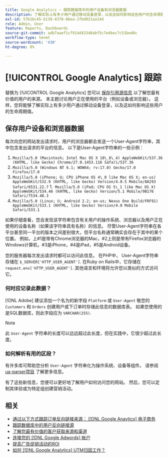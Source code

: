 ```yaml
---
title: Google Analytics — 跟踪数据库中的用户设备和浏览器数据
description: 了解实际上有多少用户通过移动设备登录，以及这如何影响这些用户的生命周期值。
exl-id: 57b1bc45-b139-4370-86ea-2fbd021aa14d
role: Admin, User
feature: Reports, Dashboards
source-git-commit: adb7aaef1cf914d43348abf5c7e4bec7c51bed0c
workflow-type: tm+mt
source-wordcount: '430'
ht-degree: 0%

---
```


# [!UICONTROL Google Analytics] 跟踪

替换为 [!UICONTROL Google Analytics] 您可以 [保存引用源信息](../analysis/google-track-user-acq.md) 以了解您最有价值的用户的来源。 本主题讨论用户正在使用的平台（例如设备或浏览器）。 这样，您将能够了解实际上有多少用户通过移动设备登录，以及这如何影响这些用户的生命周期值。

## 保存用户设备和浏览器数据

每次向您的网站发出请求时，用户的浏览器都会发送一个User-Agent字符串，其中包含发出请求的平台的信息。 以下是User-Agent字符串的一些示例：

1. `Mozilla/5.0 (Macintosh; Intel Mac OS X 10\_8\_4) AppleWebKit/537.36 (KHTML, like Gecko) Chrome/27.0.1453.116 Safari/537.36`
1. `Mozilla/5.0 (Windows NT 6.1; WOW64; rv:17.0) Gecko/17.0 Firefox/17.0`
1. `Mozilla/5.0 (iPhone; U; CPU iPhone OS 4\_0 like Mac OS X; en-us) AppleWebKit/532.9 (KHTML, like Gecko) Version/4.0.5 Mobile/8A293 Safari/6531.22.7`
1.` Mozilla/5.0 (iPad; CPU OS 5\_1 like Mac OS X) AppleWebKit/534.46 (KHTML, like Gecko) Version/5.1 Mobile/9B176 Safari/7534.48.3`
1. `Mozilla/5.0 (Linux; U; Android 2.2; en-us; Nexus One Build/FRF91) AppleWebKit/533.1 (KHTML, like Gecko) Version/4.0 Mobile Safari/533.1`

如果仔细查看，您会发现该字符串包含有关用户的操作系统、浏览器以及用户正在使用的设备名称（如果该字符串具有名称）的信息。 尽管User-Agent字符串在各平台甚至同一平台的版本之间差别很大，但平台名称通常确实会存在于其中的某个位置。 例如，上#1是带有Chrome浏览器的Mac，#2上则是带有Firefox浏览器的Windows计算机，#3是iPhone，#4是iPad，#5是Android设备。

您的服务器每次发出请求时都可以访问此信息。 在PHP中， User-Agent字符串存储在 `$_SERVER['HTTP_USER_AGENT']`. 在Ruby on Rails中，它存储在 `request.env['HTTP_USER_AGENT']`. 其他语言和环境将允许您以类似的方式访问它。

### 何时应记录此数据？

[!DNL Adobe] 建议添加一个名为的新字段 `Platform` 或 `User-Agent` 敬您的 `Customers` 和 `Orders` 创建用户或下订单时存储此信息的数据库表。 如果您使用的是SQL数据库，则此字段应为 `VARCHAR(255)`. 

>[!NOTE]
>
>此 `User-Agent` 字符串的长度可以远远超过此长度，但在实践中，它很少超过此长度。

### 如何解析有用的区段？

有许多库可帮助您分析 `User-Agent` 字符串化为操作系统、设备等组件。 请参阅 [ua-parser项目](https://github.com/tobie/ua-parser) 了解更多信息。

有了这些新信息，您便可以更好地了解用户如何访问您的网站。 然后，您可以定制其体验或为特定组创建营销活动。

## 相关

* [通过以下方式跟踪订单反向链接来源： [!DNL Google Anaytics] 电子商务](../importing-data/integrations/google-ecommerce.md)
* [跟踪数据库中的用户反向链接源](../analysis/google-track-user-acq.md)
* [了解您最有价值的客户获取来源和渠道](../analysis/most-value-source-channel.md)
* [连接您的 [!DNL Google Adwords] 帐户](../importing-data/integrations/google-adwords.md)
* [提高广告促销活动的ROI](../analysis/roi-ad-camp.md)
* [如何 [!DNL Google Analytics] UTM归因工作？](../analysis/utm-attributes.md)
